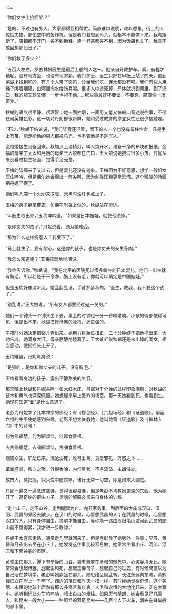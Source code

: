     七三 

   “你们女护士抬担架？”

   “是的，不过也有男人，大家都得互相帮忙。简直难以说明，难以想象。街上的人惊慌失措。都怕空中的轰炸机。但是我们若想到码头，就根本不能停下来。我鞋跟断了，店铺都不开门，买不到新鞋。连一杯茶都买不到，因为饭店也关了。我真不敢回想那段日子。”

   “你们救了多少？”

   “五百人左右。罗伯林姆医生是最后上船的人之一。他亲自开救护车。嗬，航程才糟呢。没有地方坐，也没有地方躺。我们护士、医生只好在甲板上站了四天，直到芜湖才找到吃的。有几个人带了面包，分给我们吃。连水都没有喝。我们有些人用绳子绑着烟罐，由河里掏水给伤兵喝。很多人中途死掉，尸体就扔到河里。到了汉口，我的腿又软又僵，一步也拖不动……那些事最好不要谈，不要想，简直像一场噩梦。”

   秋蝴的语气很平静，很理智；她一面抽烟，一面用又低又快的口音述说往事，不带任何英雄色彩。这一切对丹妮都很新鲜，她和受过教育的摩登女性还很少接触哩。

   “不过，”秋蝴下结论说，“我们毕竟还活着，留下的人一个也没有留住性命。凡是手上有茧，能走能动的男人都被杀光，也不管他是不是军人。”

   金福带接生设备回来。秋蝴点上酒精灯，叫人烧开水，准备干净的布块和报纸。金福的母亲丁太太和月娥的母亲王大娘都在门口，王大娘说她接过很多小孩。丹妮从来没看过接生场面，觉得手足无措。

   玉梅的阵痛来了又过去，但是婴儿还没有迹象。玉梅因为不好意思，想学一般妇女压住呻吟，但是偶尔她会爆出一阵尖叫，因为勉强压抑更觉恐怖。这个残酷的场面把丹妮吓慌了。

   她们叫人端一个火炉来取暖，天黑时油灯也点上了。

   玉梅的身子翻来覆去，仿佛在刑架上似的。秋蝴站在旁边。

   “叫医生取出来，”玉梅呻吟道，“如果是日本娃娃，就把他杀掉。”

   “是你丈夫的孩子。”丹妮说着，颇为她难受。

   “那为什么这样折磨人？我受不了。”

   “马上就生了，要有耐心。这是你的孩子，也是你丈夫的亲生骨肉。”

   “我怎么知道呢？”玉梅软弱地呜咽说。

   “我会告诉你。”秋蝴说。“我在北平的医院见过很多新生的日本婴儿。他们一出生就有胸毛。所以若是干干净净，胸上没有毛，你就可以确定是中国娃娃。”

   但是玉梅好像没听见。她乱翻乱滚，手臂抓紧秋蝴。“医生，救我，我不要这个孩子。”

   “别乱讲。”王大娘说。“所有女人都要经过这一关的。”

   她们一个钟头一个钟头坐下去，桌上的时钟也一分一秒嘀嗒响。小孩的臀部依稀可见，但是出不来。秋蝴摸摸母亲的脉搏，还蛮强的。

   午夜时分她决定把婴儿弄出来。她用力将胎位扭正，二十分钟终于把他拖出来。大功告成，她满身大汗。母亲静静地睡着了。王大娘听说秋蝴还是未出嫁的闺女，相当感动，便摇摇头走开了。

   玉梅睡醒，丹妮弯身说：

   “是男的，是你和你丈夫的儿子。没有胸毛。”

   玉梅看看身边的孩子，露出平静甜美的笑容。

   那天晚上秋蝴和丹妮共睡一张大红木床，丹妮对于分娩的过程印象深刻，对秋蝴的技术和勇气也深深佩服。她想起来早上轰炸的场面。那一天她看到死，也看到生。她现在知道“业”是什么意思了。

   老彭为丹妮拿了几本禅宗的佛经；有《楞伽经》、《六祖坛经》和《证道歌》。前面六祖的生平使她感到兴趣。老彭不想太快教她，他叫她背《证道歌》及《禅林入门》中的诗句：

   何为修福慧，何为驱烦恼，何毒食善根。

   去贪修福慧，去嗔驱烦恼，贪嗔食善根。

   观彼众生，旷劫已来。沉沦生死，难可出离。贪爱邪见，万惑之本……

   革囊盛粪，脓血之聚。外假香涂，内惟臭秽。不净流溢，虫蛎住处。

   放四大，莫把捉，寂灭性中随饮啄。诸行无常一切空，即是如来大圆觉。

   丹妮一遍又一遍念这些诗，觉得很容易懂，但是老彭不肯教她更深的东西。他为她开了一道奇妙的摄生方子。灵魂的解脱必须来自身体的训练。

   “走上山丘，走下山谷，走到腿累为止。抛开家务事，到后面的大庙或汉口、汉阳、武昌的郊区去散步。在汉口的时候，心里想武昌的人；在武昌的时候，心里想汉口的人。只有身体自由，灵魂才能自由。等你能一路由汉阳龟山渡河到武昌的蛇山而不觉得累，我才进一步教你。”

   丹妮不太喜欢走路，通常走几里就回来了。但是老彭教了她另外一件事：早晨、黄昏和月夜出去坐在小丘上，她发觉这件事比较容易做。她常常坐看小丘、河流、浮云和下面谷底的市区。

   黄昏坐在那儿，脚下有宁静的山谷，城市笼罩在渐暗的微光中，心灵静清无比。她常常会想起博雅，想起生和死，想起玉梅母子，想起自己的过去，有时候简直以为自己活在梦境中。老彭叫她静坐在那儿，随思绪乱飘乱转。长江永远向东流，黄鹤楼已立在岸上一千年了。西边的落日和昨天一模一样。有时候她觉得奇怪，这个美丽、永恒的地球上居然有那么多痛苦和悲哀。人类和永恒的大地比起来，实在太渺小。她听到远处火车呜呜响，喷出白白的烟柱。如果天气晴朗，她会看见好几百人，和昆虫一般大小——一种奇怪的双足昆虫——几百个人下火车，消失在蜂巢般的都市里。

